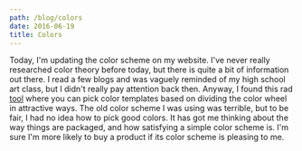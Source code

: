 ```yaml
---
path: /blog/colors
date: 2016-06-19
title: Colors
---
```

Today, I'm updating the color scheme on my website. I've never really researched color theory before today, but there is quite a bit of information out there. I read a few blogs and was vaguely reminded of my high school art class, but I didn't really pay attention back then. Anyway, I found this rad [tool](https://color.adobe.com) where you can pick color templates based on dividing the color wheel in attractive ways. The old color scheme I was using was terrible, but to be fair, I had no idea how to pick good colors. It has got me thinking about the way things are packaged, and how satisfying a simple color scheme is. I'm sure I'm more likely to buy a product if its color scheme is pleasing to me.

